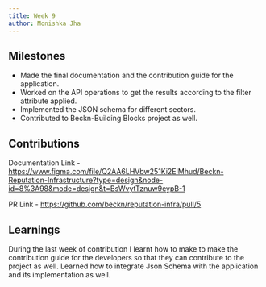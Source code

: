 ```yaml
---
title: Week 9
author: Monishka Jha 
---
```


## Milestones
- Made the final documentation and the contribution guide for the application.
- Worked on the API operations to get the results according to the filter attribute applied.
- Implemented the JSON schema for different sectors.
- Contributed to Beckn-Building Blocks project as well.




## Contributions
Documentation Link - https://www.figma.com/file/Q2AA6LHVbw251Ki2EIMhud/Beckn-Reputation-Infrastructure?type=design&node-id=8%3A98&mode=design&t=BsWvytTznuw9eypB-1 

PR Link - https://github.com/beckn/reputation-infra/pull/5

## Learnings

During the last week of contribution I learnt how to make to make the contribution guide for the developers so that they can contribute to the project as well. Learned how to integrate Json Schema with the application and its implementation as well.